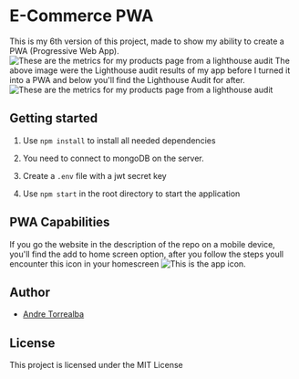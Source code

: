 # E-Commerce PWA

This is my 6th version of this project, made to show my ability to create a PWA (Progressive Web App).
![These are the metrics for my products page from a lighthouse audit](https://i.imgur.com/DO6cJty.png)
The above image were the Lighthouse audit results of my app before I turned it into a PWA and below you'll find the Lighthouse Audit for after.
![These are the metrics for my products page from a lighthouse audit](https://i.imgur.com/i8uxbH2.png?1)

## Getting started

1. Use `npm install` to install all needed dependencies

2. You need to connect to mongoDB on the server.

3. Create a `.env` file with a jwt secret key

4. Use `npm start` in the root directory to start the application

## PWA Capabilities

If you go the website in the description of the repo on a mobile device, you'll find the add to home screen option, after you follow the steps youll encounter this icon in your homescreen
![This is the app icon](https://i.imgur.com/lyhtlSD.jpg).

## Author

- [Andre Torrealba](https://github.com/andretg12)

## License

This project is licensed under the MIT License

